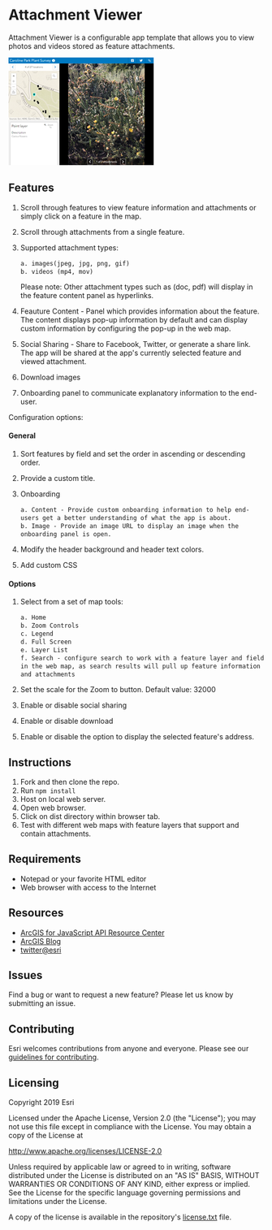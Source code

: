 # Attachment Viewer

Attachment Viewer is a configurable app template that allows you to view photos and videos stored as feature attachments. 

![Attachment Viewer Preview](images/attachment-viewer.png)

## Features

1. Scroll through features to view feature information and attachments or simply click on a feature in the map.

2. Scroll through attachments from a single feature.

3. Supported attachment types:
       
       a. images(jpeg, jpg, png, gif)
       b. videos (mp4, mov)
       
   Please note: Other attachment types such as (doc, pdf) will display in the feature content panel as hyperlinks.
4. Feauture Content - Panel which provides information about the feature. The content displays pop-up information by default and can display custom information by configuring the pop-up in the web map.     
5. Social Sharing - Share to Facebook, Twitter, or generate a share link. The app will be shared at the app's currently selected feature and viewed attachment. 

6. Download images

7. Onboarding panel to communicate explanatory information to the end-user.

Configuration options:

#### General

1. Sort features by field and set the order in ascending or descending order.

2. Provide a custom title.

3. Onboarding

       a. Content - Provide custom onboarding information to help end-users get a better understanding of what the app is about.
       b. Image - Provide an image URL to display an image when the onboarding panel is open.
       
4. Modify the header background and header text colors.

5. Add custom CSS

#### Options

1. Select from a set of map tools: 

       a. Home
       b. Zoom Controls
       c. Legend
       d. Full Screen
       e. Layer List
       f. Search - configure search to work with a feature layer and field in the web map, as search results will pull up feature information and attachments
       
 2. Set the scale for the Zoom to button. Default value: 32000
 3. Enable or disable social sharing
 4. Enable or disable download
 5. Enable or disable the option to display the selected feature's address.


## Instructions

1. Fork and then clone the repo.
2. Run `npm install`
3. Host on local web server.
4. Open web browser.
5. Click on dist directory within browser tab.
6. Test with different web maps with feature layers that support and contain attachments.

## Requirements

- Notepad or your favorite HTML editor
- Web browser with access to the Internet

## Resources

- [ArcGIS for JavaScript API Resource Center](http://help.arcgis.com/en/webapi/javascript/arcgis/index.html)
- [ArcGIS Blog](http://blogs.esri.com/esri/arcgis/)
- [twitter@esri](http://twitter.com/esri)

## Issues

Find a bug or want to request a new feature? Please let us know by submitting an issue.

## Contributing

Esri welcomes contributions from anyone and everyone. Please see our [guidelines for contributing](https://github.com/esri/contributing).

## Licensing

Copyright 2019 Esri

Licensed under the Apache License, Version 2.0 (the "License");
you may not use this file except in compliance with the License.
You may obtain a copy of the License at

http://www.apache.org/licenses/LICENSE-2.0

Unless required by applicable law or agreed to in writing, software
distributed under the License is distributed on an "AS IS" BASIS,
WITHOUT WARRANTIES OR CONDITIONS OF ANY KIND, either express or implied.
See the License for the specific language governing permissions and
limitations under the License.

A copy of the license is available in the repository's [license.txt](License.txt) file.
